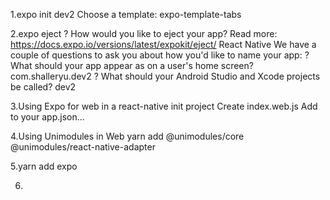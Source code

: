 1.expo init dev2
Choose a template: expo-template-tabs

2.expo eject
? How would you like to eject your app?
  Read more: https://docs.expo.io/versions/latest/expokit/eject/ React Native
We have a couple of questions to ask you about how you'd like to name your app:
? What should your app appear as on a user's home screen? com.shalleryu.dev2
? What should your Android Studio and Xcode projects be called? dev2

3.Using Expo for web in a react-native init project
Create index.web.js
Add to your app.json...

4.Using Unimodules in Web
yarn add @unimodules/core @unimodules/react-native-adapter

5.yarn add expo

6.